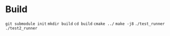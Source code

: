 
# Build

`git submodule init`
`mkdir build`
`cd build`
`cmake ../`
`make -j8`
`./test_runner`
`./test2_runner`

